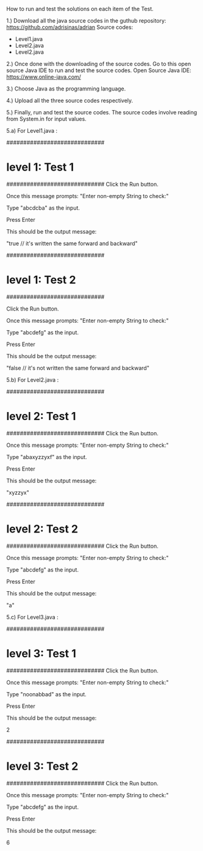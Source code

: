 How to run and test the solutions on each item of the Test.

1.) Download all the java source codes in the guthub repository: https://github.com/adrisinas/adrian
Source codes:
- Level1.java
- Level2.java
- Level2.java

2.) Once done with the downloading of the source codes. Go to this open source Java IDE to run and test the source codes.
Open Source Java IDE: https://www.online-java.com/

3.) Choose Java as the programming language.

4.) Upload all the three source codes respectively.

5.) Finally, run and test the source codes. The source codes involve reading from System.in for input values.

5.a) For Level1.java :

#############################
# level 1: Test 1           #
#############################
Click the Run button.

Once this message prompts: "Enter non-empty String to check:"

Type "abcdcba" as the input.

Press Enter

This should be the output message:

"true // it's written the same forward and backward"

#############################
# level 1: Test 2           #
#############################

Click the Run button.

Once this message prompts: "Enter non-empty String to check:"

Type "abcdefg" as the input.

Press Enter

This should be the output message:

"false // it's not written the same forward and backward"


5.b) For Level2.java :

#############################
# level 2: Test 1           #
#############################
Click the Run button.

Once this message prompts: "Enter non-empty String to check:"

Type "abaxyzzyxf" as the input.

Press Enter

This should be the output message:

"xyzzyx"

#############################
# level 2: Test 2           #
#############################
Click the Run button.

Once this message prompts: "Enter non-empty String to check:"

Type "abcdefg" as the input.

Press Enter

This should be the output message:

"a"

5.c) For Level3.java :

#############################
# level 3: Test 1           #
#############################
Click the Run button.

Once this message prompts: "Enter non-empty String to check:"

Type "noonabbad" as the input.

Press Enter

This should be the output message:

2

#############################
# level 3: Test 2           #
#############################
Click the Run button.

Once this message prompts: "Enter non-empty String to check:"

Type "abcdefg" as the input.

Press Enter

This should be the output message:

6






















